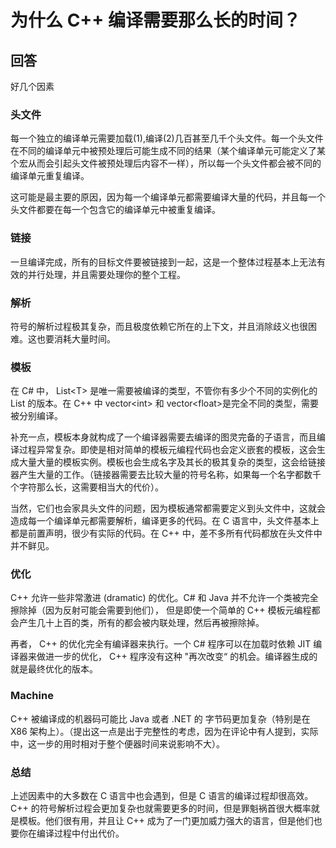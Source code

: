 # 为什么 C++ 编译需要那么长的时间？

## 回答

好几个因素

### 头文件

每一个独立的编译单元需要加载(1),编译(2)几百甚至几千个头文件。每一个头文件在不同的编译单元中被预处理后可能生成不同的结果（某个编译单元可能定义了某个宏从而会引起头文件被预处理后内容不一样），所以每一个头文件都会被不同的编译单元重复编译。

这可能是最主要的原因，因为每一个编译单元都需要编译大量的代码，并且每一个头文件都要在每一个包含它的编译单元中被重复编译。

### 链接

一旦编译完成，所有的目标文件要被链接到一起，这是一个整体过程基本上无法有效的并行处理，并且需要处理你的整个工程。

### 解析

符号的解析过程极其复杂，而且极度依赖它所在的上下文，并且消除歧义也很困难。这也要消耗大量时间。

### 模板

在 C# 中， List&lt;T&gt; 是唯一需要被编译的类型，不管你有多少个不同的实例化的 List 的版本。在 C++ 中 vector&lt;int&gt; 和 vector&lt;float&gt;是完全不同的类型，需要被分别编译。

补充一点，模板本身就构成了一个编译器需要去编译的图灵完备的子语言，而且编译过程异常复杂。即使是相对简单的模板元编程代码也会定义嵌套的模板，这会生成大量大量的模板实例。模板也会生成名字及其长的极其复杂的类型，这会给链接器产生大量的工作。（链接器需要去比较大量的符号名称，如果每一个名字都数千个字符那么长，这需要相当大的代价）。

当然，它们也会家具头文件的问题，因为模板通常都需要定义到头文件中，这就会造成每一个编译单元都需要解析，编译更多的代码。在 C 语言中，头文件基本上都是前置声明，很少有实际的代码。在 C++ 中，差不多所有代码都放在头文件中并不鲜见。

### 优化

C++ 允许一些非常激进 (dramatic) 的优化。C# 和 Java 并不允许一个类被完全擦除掉（因为反射可能会需要到他们）， 但是即使一个简单的 C++ 模板元编程都会产生几十上百的类，所有的都会被内联处理，然后再被擦除掉。

再者， C++ 的优化完全有编译器来执行。一个 C# 程序可以在加载时依赖 JIT 编译器来做进一步的优化， C++ 程序没有这种 "再次改变“ 的机会。编译器生成的就是最终优化的版本。

### Machine

C++ 被编译成的机器码可能比 Java 或者 .NET 的 字节码更加复杂（特别是在 X86 架构上）。（提出这一点是出于完整性的考虑，因为在评论中有人提到，实际中，这一步的用时相对于整个便器时间来说影响不大）。

### 总结

上述因素中的大多数在 C 语言中也会遇到，但是 C 语言的编译过程却很高效。C++ 的符号解析过程会更加复杂也就需要更多的时间，但是罪魁祸首很大概率就是模板。他们很有用，并且让 C++ 成为了一门更加威力强大的语言，但是他们也要你在编译过程中付出代价。

